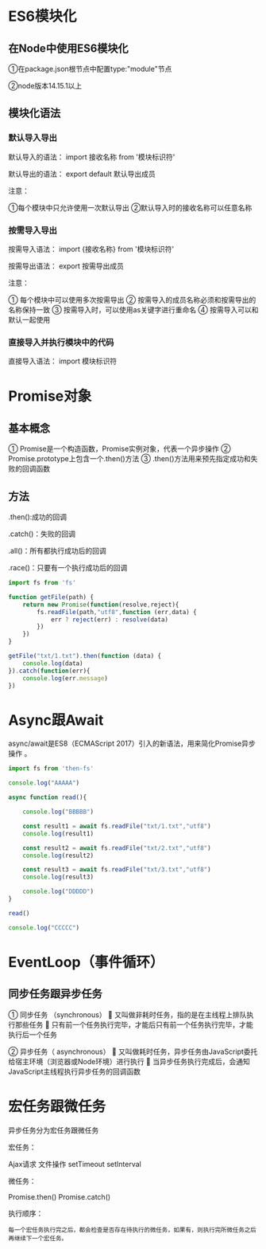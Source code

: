 # ES6模块化

## 在Node中使用ES6模块化

①在package.json根节点中配置type:"module"节点

②node版本14.15.1以上

## 模块化语法

### 默认导入导出

默认导入的语法： import 接收名称 from '模块标识符'

默认导出的语法： export default 默认导出成员

注意：

   ①每个模块中只允许使用一次默认导出
   ②默认导入时的接收名称可以任意名称

### 按需导入导出

按需导入语法： import {接收名称} from '模块标识符'

按需导出语法： export 按需导出成员

注意：

   ① 每个模块中可以使用多次按需导出
   ② 按需导入的成员名称必须和按需导出的名称保持一致
   ③ 按需导入时，可以使用as关键字进行重命名
   ④ 按需导入可以和默认一起使用

### 直接导入并执行模块中的代码

直接导入语法： import 模块标识符

# Promise对象

## 基本概念

① Promise是一个构造函数，Promise实例对象，代表一个异步操作
② Promise.prototype上包含一个.then()方法
③ .then()方法用来预先指定成功和失败的回调函数

## 方法

.then():成功的回调

.catch()：失败的回调

.all()：所有都执行成功后的回调

.race()：只要有一个执行成功后的回调

```javascript
import fs from 'fs'

function getFile(path) {
    return new Promise(function(resolve,reject){
        fs.readFile(path,"utf8",function (err,data) {
            err ? reject(err) : resolve(data)
        })
    })
}

getFile("txt/1.txt").then(function (data) {
    console.log(data)
}).catch(function(err){
    console.log(err.message)
})

```

# Async跟Await

async/await是ES8（ECMAScript 2017）引入的新语法，用来简化Promise异步操作 。

```javascript
import fs from 'then-fs'

console.log("AAAAA")

async function read(){

    console.log("BBBBB")

    const result1 = await fs.readFile("txt/1.txt","utf8")
    console.log(result1)

    const result2 = await fs.readFile("txt/2.txt","utf8")
    console.log(result2)

    const result3 = await fs.readFile("txt/3.txt","utf8")
    console.log(result3)

    console.log("DDDDD")
}

read()

console.log("CCCCC")
```

# EventLoop（事件循环）

## 同步任务跟异步任务

① 同步任务 （synchronous）
 又叫做非耗时任务，指的是在主线程上排队执行那些任务
 只有前一个任务执行完毕，才能后只有前一个任务执行完毕，才能执行后一个任务


② 异步任务（ asynchronous）
 又叫做耗时任务，异步任务由JavaScript委托给宿主环境（浏览器或Node环境）进行执行
 当异步任务执行完成后，会通知JavaScript主线程执行异步任务的回调函数

# 宏任务跟微任务

异步任务分为宏任务跟微任务

宏任务：

   Ajax请求
   文件操作
   setTimeout
   setInterval

微任务：

   Promise.then()
   Promise.catch()


执行顺序：

    每一个宏任务执行完之后，都会检查是否存在待执行的微任务，如果有，则执行完所微任务之后再继续下一个宏任务。